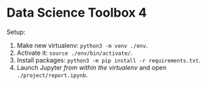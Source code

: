 # Data Science Toolbox 4

Setup:
  1. Make new virtualenv: `python3 -m venv ./env`.
  2. Activate it: `source ./env/bin/activate/`.
  3. Install packages: `python3 -m pip install -r requirements.txt`.
  4. Launch Jupyter _from within the virtualenv_ and open `./project/report.ipynb`.
